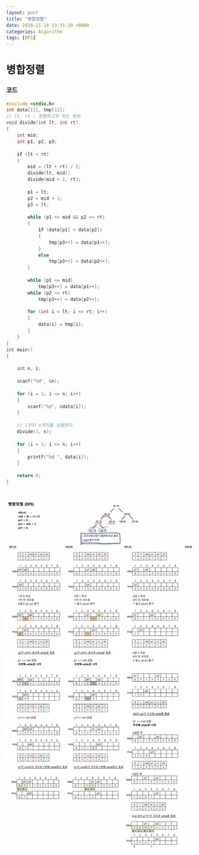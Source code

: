 ```yaml
---
layout: post
title: "병합정렬"
date: 2020-11-14 13:31:29 +0900
categories: Algorithm
tags: [DFS]
---
```


# 병합정렬

### 코드

```c
#include <stdio.h>
int data[11], tmp[11];
// lt, rt : 정렬하고자 하는 범위
void divide(int lt, int rt)
{
    int mid;
    int p1, p2, p3;

    if (lt < rt)
    {
        mid = (lt + rt) / 2;
        divide(lt, mid);
        divide(mid + 1, rt);

        p1 = lt;
        p2 = mid + 1;
        p3 = lt;

        while (p1 <= mid && p2 <= rt)
        {
            if (data[p1] < data[p2])
            {
                tmp[p3++] = data[p1++];
            }
            else
                tmp[p3++] = data[p2++];
        }

        while (p1 <= mid)
            tmp[p3++] = data[p1++];
        while (p2 <= rt)
            tmp[p3++] = data[p2++];

        for (int i = lt; i <= rt; i++)
        {
            data[i] = tmp[i];
        }
    }
}
int main()
{

    int n, i;

    scanf("%d", &n);

    for (i = 1; i <= n; i++)
    {
        scanf("%d", &data[i]);
    }

    // 1부터 n까지를 정렬한다.
    divide(1, n);

    for (i = 1; i <= n; i++)
    {
        printf("%d ", data[i]);
    }

    return 0;
}
```

<br/>
<img src="/assets/images/621.png" style="zoom:52%;"  />
<img src="/assets/images/622.png" style="zoom:52%;"  />
<img src="/assets/images/623.png" style="zoom:52%;"  />
<br/>
